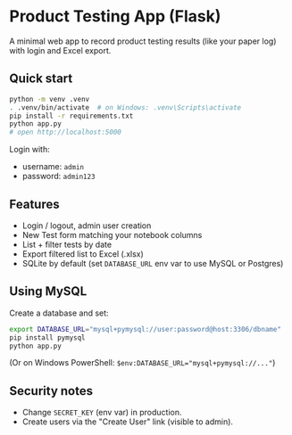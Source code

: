 # Product Testing App (Flask)

A minimal web app to record product testing results (like your paper log) with login and Excel export.

## Quick start
```bash
python -m venv .venv
. .venv/bin/activate  # on Windows: .venv\Scripts\activate
pip install -r requirements.txt
python app.py
# open http://localhost:5000
```
Login with:
- username: `admin`
- password: `admin123`

## Features
- Login / logout, admin user creation
- New Test form matching your notebook columns
- List + filter tests by date
- Export filtered list to Excel (.xlsx)
- SQLite by default (set `DATABASE_URL` env var to use MySQL or Postgres)

## Using MySQL
Create a database and set:
```bash
export DATABASE_URL="mysql+pymysql://user:password@host:3306/dbname"
pip install pymysql
python app.py
```
(Or on Windows PowerShell: `$env:DATABASE_URL="mysql+pymysql://..."`)

## Security notes
- Change `SECRET_KEY` (env var) in production.
- Create users via the "Create User" link (visible to admin).

